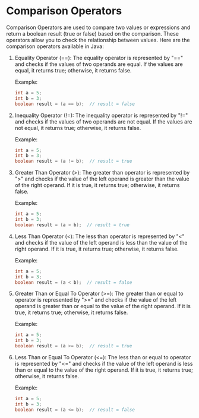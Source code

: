 # Comparison Operators

Comparison Operators are used to compare two values or expressions and return a boolean result (true or false) based on the comparison. These operators allow you to check the relationship between values. Here are the comparison operators available in Java:

1. Equality Operator (==):
   The equality operator is represented by "==" and checks if the values of two operands are equal. If the values are equal, it returns true; otherwise, it returns false.

   Example:
   ```java
   int a = 5;
   int b = 3;
   boolean result = (a == b);  // result = false
   ```

2. Inequality Operator (!=):
   The inequality operator is represented by "!=" and checks if the values of two operands are not equal. If the values are not equal, it returns true; otherwise, it returns false.

   Example:
   ```java
   int a = 5;
   int b = 3;
   boolean result = (a != b);  // result = true
   ```

3. Greater Than Operator (>):
   The greater than operator is represented by ">" and checks if the value of the left operand is greater than the value of the right operand. If it is true, it returns true; otherwise, it returns false.

   Example:
   ```java
   int a = 5;
   int b = 3;
   boolean result = (a > b);  // result = true
   ```

4. Less Than Operator (<):
   The less than operator is represented by "<" and checks if the value of the left operand is less than the value of the right operand. If it is true, it returns true; otherwise, it returns false.

   Example:
   ```java
   int a = 5;
   int b = 3;
   boolean result = (a < b);  // result = false
   ```

5. Greater Than or Equal To Operator (>=):
   The greater than or equal to operator is represented by ">=" and checks if the value of the left operand is greater than or equal to the value of the right operand. If it is true, it returns true; otherwise, it returns false.

   Example:
   ```java
   int a = 5;
   int b = 3;
   boolean result = (a >= b);  // result = true
   ```

6. Less Than or Equal To Operator (<=):
   The less than or equal to operator is represented by "<=" and checks if the value of the left operand is less than or equal to the value of the right operand. If it is true, it returns true; otherwise, it returns false.

   Example:
   ```java
   int a = 5;
   int b = 3;
   boolean result = (a <= b);  // result = false
   ```
